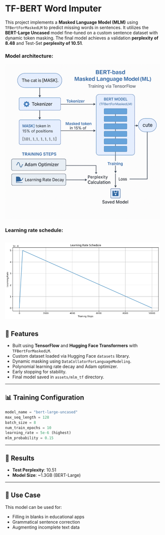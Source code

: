 # TF-BERT Word Imputer

This project implements a **Masked Language Model (MLM)** using `TFBertForMaskedLM` to predict missing words in sentences. It utilizes the **BERT-Large Uncased** model fine-tuned on a custom sentence dataset with dynamic token masking. The final model achieves a validation **perplexity of 8.48** and Test-Set **perplexity of 10.51**.

### Model architecture:
![Model Architecture](assets/architecture.png)

### Learning rate schedule:
![lr_schedule](assets/lr_schedule.png)
---

## 🧰 Features

* Built using **TensorFlow** and **Hugging Face Transformers** with `TFBertForMaskedLM`.
* Custom dataset loaded via Hugging Face `datasets` library.
* Dynamic masking using `DataCollatorForLanguageModeling`.
* Polynomial learning rate decay and Adam optimizer.
* Early stopping for stability.
* Final model saved in `assets/mlm_tf` directory.

---

## 📊 Training Configuration

```python
model_name = "bert-large-uncased"
max_seq_length = 128
batch_size = 8
num_train_epochs = 10
learning_rate = 5e-6 (highest)
mlm_probability = 0.15
```

---
## 🔹 Results

* **Test Perplexity**: 10.51
* **Model Size**: \~1.3GB (BERT-Large)

---

## 💼 Use Case

This model can be used for:

* Filling in blanks in educational apps
* Grammatical sentence correction
* Augmenting incomplete text data
